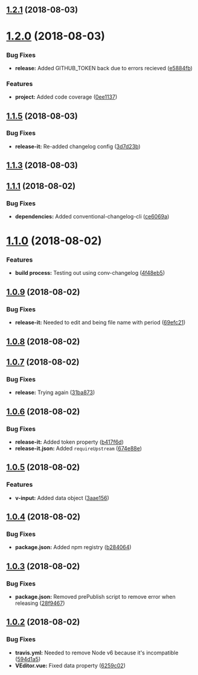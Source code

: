 <a name="1.2.1"></a>
## [1.2.1](https://github.com/davidroyer/vue-plugin-starter/compare/1.2.0...1.2.1) (2018-08-03)



# [1.2.0](https://github.com/davidroyer/vue-plugin-starter/compare/1.1.5...1.2.0) (2018-08-03)


### Bug Fixes

* **release:** Added GITHUB_TOKEN back due to errors recieved ([e5884fb](https://github.com/davidroyer/vue-plugin-starter/commit/e5884fb))


### Features

* **project:** Added code coverage ([0ee1137](https://github.com/davidroyer/vue-plugin-starter/commit/0ee1137))



## [1.1.5](https://github.com/davidroyer/vue-plugin-starter/compare/1.1.4...1.1.5) (2018-08-03)


### Bug Fixes

* **release-it:** Re-added changelog config ([3d7d23b](https://github.com/davidroyer/vue-plugin-starter/commit/3d7d23b))



## [1.1.3](https://github.com/davidroyer/vue-plugin-starter/compare/1.1.1...1.1.3) (2018-08-03)



## [1.1.1](https://github.com/davidroyer/vue-plugin-starter/compare/1.1.0...1.1.1) (2018-08-02)


### Bug Fixes

* **dependencies:** Added conventional-changelog-cli ([ce6069a](https://github.com/davidroyer/vue-plugin-starter/commit/ce6069a))



# [1.1.0](https://github.com/davidroyer/vue-plugin-starter/compare/1.0.9...1.1.0) (2018-08-02)


### Features

* **build process:** Testing out using conv-changelog ([4f48eb5](https://github.com/davidroyer/vue-plugin-starter/commit/4f48eb5))



## [1.0.9](https://github.com/davidroyer/vue-plugin-starter/compare/1.0.8...1.0.9) (2018-08-02)


### Bug Fixes

* **release-it:** Needed to edit and being file name with period ([69efc21](https://github.com/davidroyer/vue-plugin-starter/commit/69efc21))



## [1.0.8](https://github.com/davidroyer/vue-plugin-starter/compare/1.0.7...1.0.8) (2018-08-02)



## [1.0.7](https://github.com/davidroyer/vue-plugin-starter/compare/1.0.6...1.0.7) (2018-08-02)


### Bug Fixes

* **release:** Trying again ([31ba873](https://github.com/davidroyer/vue-plugin-starter/commit/31ba873))



## [1.0.6](https://github.com/davidroyer/vue-plugin-starter/compare/1.0.5...1.0.6) (2018-08-02)


### Bug Fixes

* **release-it:** Added token property ([b417f6d](https://github.com/davidroyer/vue-plugin-starter/commit/b417f6d))
* **release-it.json:** Added `requireUpstream` ([674e88e](https://github.com/davidroyer/vue-plugin-starter/commit/674e88e))



## [1.0.5](https://github.com/davidroyer/vue-plugin-starter/compare/1.0.4...1.0.5) (2018-08-02)


### Features

* **v-input:** Added data object ([3aae156](https://github.com/davidroyer/vue-plugin-starter/commit/3aae156))



## [1.0.4](https://github.com/davidroyer/vue-plugin-starter/compare/1.0.3...1.0.4) (2018-08-02)


### Bug Fixes

* **package.json:** Added npm registry ([b284064](https://github.com/davidroyer/vue-plugin-starter/commit/b284064))



## [1.0.3](https://github.com/davidroyer/vue-plugin-starter/compare/1.0.2...1.0.3) (2018-08-02)


### Bug Fixes

* **package.json:** Removed prePublish script to remove error when releasing ([28f9467](https://github.com/davidroyer/vue-plugin-starter/commit/28f9467))



## [1.0.2](https://github.com/davidroyer/vue-plugin-starter/compare/594d1a5...1.0.2) (2018-08-02)


### Bug Fixes

* **travis.yml:** Needed to remove Node v6 because it's incompatible ([594d1a5](https://github.com/davidroyer/vue-plugin-starter/commit/594d1a5))
* **VEditor.vue:** Fixed data property ([6259c02](https://github.com/davidroyer/vue-plugin-starter/commit/6259c02))



